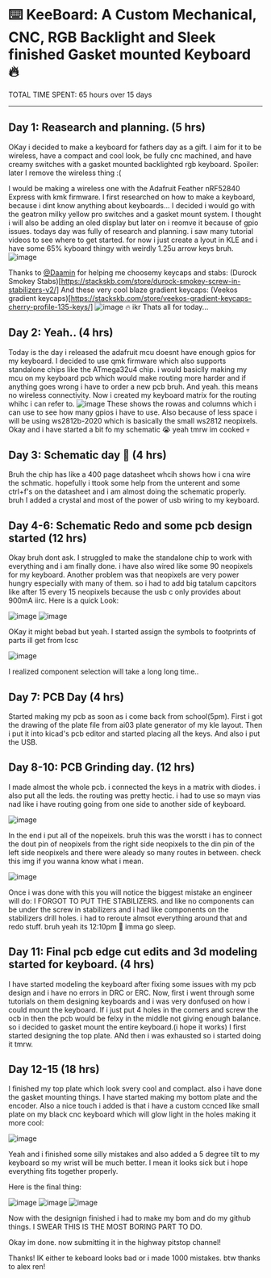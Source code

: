 # ⌨️ KeeBoard: A Custom Mechanical, CNC, RGB Backlight and Sleek finished Gasket mounted Keyboard 🔥
TOTAL TIME SPENT:
65 hours over 15 days
<hr>

## Day 1: Reasearch and planning. (5 hrs)
OKay i decided to make a keyboard for fathers day as a gift. I aim for it to be wireless, have a compact and cool look, be fully cnc machined, and have creamy switches with a gasket mounted backlighted rgb keyboard. Spoiler: later I remove the wireless thing :(

I would be making a wireless one with the Adafruit Feather nRF52840 Express with kmk firmware. I first researched on how to make a keyboard, because i dint know anything about keyboards... I decided i would go with the geatron milky yellow pro switches and a gasket mount system. I thought i will also be adding an oled display but later on i reomve it because of gpio issues. todays day was fully of research and planning. i saw many tutorial videos to see where to get started. for now i just create a lyout in KLE and i have some 65% kyboard thingy with weirdly 1.25u arrow keys bruh.
![image](https://github.com/user-attachments/assets/3c12860e-5cb8-4664-9707-234c51e3310b)

Thanks to [@Daamin](https://hackclub.slack.com/team/U07GLQY6UN4) for helping me choosemy keycaps and stabs:
(Durock Smokey Stabs)[https://stackskb.com/store/durock-smokey-screw-in-stabilizers-v2/]
And these very cool blaze gradient keycaps:
(Veekos gradient keycaps)[https://stackskb.com/store/veekos-gradient-keycaps-cherry-profile-135-keys/]
![image](https://github.com/user-attachments/assets/4640afb0-7f92-4437-9c7d-4a0f1808b596)
🔥 ikr
Thats all for today...

## Day 2: Yeah.. (4 hrs)
Today is the day i released the adafruit mcu doesnt have enough gpios for my keyboard.
I decided to use qmk firmware which also supports standalone chips like the ATmega32u4 chip. i would basiclly making my mcu on my keyboard pcb which would make routing more harder and if anything goes wrong i have to order a new pcb bruh.
And yeah. this means no wireless connectivity.
Now i created my keyboard matrix for the routing whihc i can refer to.
![image](https://github.com/user-attachments/assets/3f8e8825-5fb8-4ef8-aae2-488b1059e150)
These shows the rowas and columns which i can use to see how many gpios i have to use.
Also because of less space i will be using ws2812b-2020 which is basically the small ws2812 neopixels.
Okay and i have started a bit fo my schematic 😭 yeah tmrw im cooked 💀

## Day 3: Schematic day 💩 (4 hrs)
Bruh the chip has like a 400 page datasheet whcih shows how i cna wire the schmatic. hopefully i ttook some help from the unterent and some ctrl+f's on the datasheet and i am almost doing the schematic properly. bruh
I added a crystal and most of the power of usb wiring to my keyboard.

## Day 4-6: Schematic Redo and some pcb design started (12 hrs)
Okay bruh dont ask.
I struggled to make the standalone chip to work with everything and i am finally done. i have also wired like some 90 neopixels for my keyboard.
Another problem was that neopixels are very power hungry especially with many of them. so i had to add big tatalum capcitors like after 15 every 15 neopixels because the usb c only provides about 900mA iirc.
Here is a quick Look:

![image](https://github.com/user-attachments/assets/e8fec772-86a5-438f-95e4-b467b34085aa)
![image](https://github.com/user-attachments/assets/a3203061-4a57-425a-9aa8-095cf2447e47)

OKay it might bebad but yeah.
I started assign the symbols to footprints of parts ill get from lcsc

![image](https://github.com/user-attachments/assets/b64f6914-9c1a-44a5-b7f8-1c109626971e)

I realized component selection will take a long long time..

## Day 7: PCB Day (4 hrs)
Started making my pcb as soon as i come back from school(5pm).
First i got the drawing of the plate file from ai03 plate generator of my kle layout.
Then i put it into kicad's pcb editor and started placing all the keys.
And also i put the USB.

## Day 8-10: PCB Grinding day. (12 hrs)
I made almost the whole pcb. i connected the keys in a matrix with diodes. i also put all the leds. the routing was pretty hectic. i had to use so mayn vias nad like i have routing going from one side to another side of keyboard.  

![image](https://github.com/user-attachments/assets/9d10bc8b-0a4e-4fa8-a7d4-01cfc95cb7d4)

In the end i put all of the nopeixels. bruh this was the worstt i has to connect the dout pin of neopixels from the right side neopixels to the din pin of the left side neopixels and there were aleady so many routes in between.
check this img if you wanna know what i mean.

![image](https://github.com/user-attachments/assets/aee0fdb7-e083-4a00-aa34-61085a0c143a)

Once i was done with this you will notice the biggest mistake an engineer will do:
I FORGOT TO PUT THE STABILIZERS. and like no components can be under the screw in stabilizers and i had like components on the stabilizers drill holes. i had to reroute almsot everything around that and redo stuff.
bruh yeah its 12:10pm
🌙 imma go sleep.

## Day 11: Final pcb edge cut edits and 3d modeling started for keyboard. (4 hrs)
I have started modeling the keyboard after fixing some issues with my pcb design and i have no errors in DRC or ERC.
Now, first i went through some tutorials on them designing keyboards and i was very donfused on how i could mount the keyboard.
If i just put 4 holes in the corners and screw the ocb in then the pcb would be felxy in the middle not giving enough balance. so i decided to gasket mount the entire keyboard.(i hope it works)
I first started designing the top plate.
ANd then i was exhausted so i started doing it tmrw.

## Day 12-15 (18 hrs)
I finished my top plate which look svery cool and complact. also i have done the gasket mounting things.
I have started making my bottom plate and the encoder.
Also a nice touch i added is that i have a custom ccnced like small plate on my black cnc keyboard which will glow light in the holes making it more cool:

![image](https://github.com/user-attachments/assets/19e85a07-16af-440e-a78e-9c86ee7195b5)

Yeah and i finished some silly mistakes and also added a 5 degree tilt to my keyboard so my wrist will be much better.
I mean it looks sick but i hope everything fits together properly.

Here is the final thing:

![image](https://github.com/user-attachments/assets/395beb5a-8896-4f48-bc64-f2323be01f60)
![image](https://github.com/user-attachments/assets/6c43854a-185b-41a5-a901-12056fd9e421)
![image](https://github.com/user-attachments/assets/074ee52b-9d52-4a0c-b587-1ad383ade981)

Now with the designign finished i had to make my bom and do my github things.
I SWEAR THIS IS THE MOST BORING PART TO DO.

Okay im done. now submitting it in the highway pitstop channel!

Thanks!
IK either te keboard looks bad or i made 1000 mistakes.
btw thanks to alex ren!
